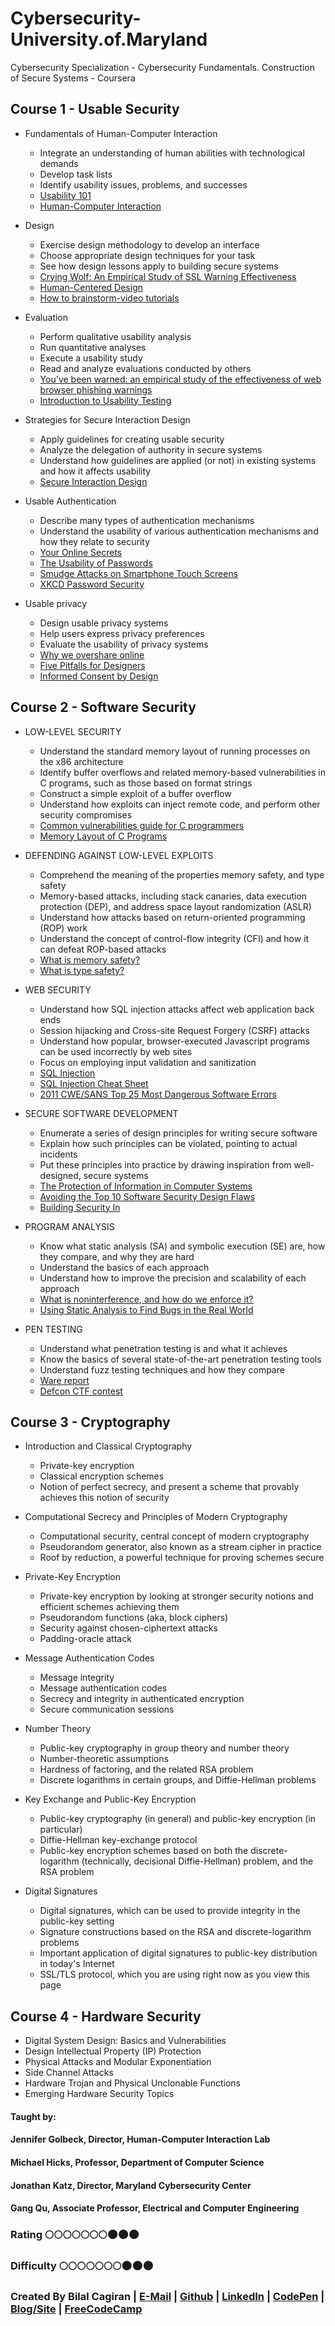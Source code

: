 # Cybersecurity-University.of.Maryland
Cybersecurity Specialization - Cybersecurity Fundamentals. Construction of Secure Systems - Coursera

## Course 1 - Usable Security
* Fundamentals of Human-Computer Interaction
  * Integrate an understanding of human abilities with technological demands
  * Develop task lists
  * Identify usability issues, problems, and successes
  * [Usability 101](https://www.nngroup.com/articles/usability-101-introduction-to-usability/)
  * [Human-Computer Interaction](http://fit.mta.edu.vn/files/DanhSach/__Human_computer_interaction.pdf)
  
* Design
  * Exercise design methodology to develop an interface
  * Choose appropriate design techniques for your task
  * See how design lessons apply to building secure systems
  * [Crying Wolf: An Empirical Study of SSL Warning Effectiveness](https://www.usenix.org/legacy/event/sec09/tech/full_papers/sec09_browser.pdf)
  * [Human-Centered Design](http://www.ted.com/talks/david_kelley_on_human_centered_design)
  * [How to brainstorm-video tutorials](https://dschool-old.stanford.edu/groups/k12/wiki/3bae4/How_to_brainstorm__video_tutorials.html)
  
* Evaluation
  * Perform qualitative usability analysis
  * Run quantitative analyses
  * Execute a usability study
  * Read and analyze evaluations conducted by others
  * [You've been warned: an empirical study of the effectiveness of web browser phishing warnings](http://repository.cmu.edu/cgi/viewcontent.cgi?article=1023&context=isr&sei-redir=1&referer=http%3A%2F%2Fscholar.google.com%2Fscholar%3Fhl%3Den%26q%3Dphishing%2Bwarnings%26btnG%3D%26as_sdt%3D1%252C21%26as_sdtp%3D#search=%22phishing%20warnings%22)
  * [Introduction to Usability Testing](https://designhammer.com/services/usability/introduction)

* Strategies for Secure Interaction Design
  * Apply guidelines for creating usable security
  * Analyze the delegation of authority in secure systems
  * Understand how guidelines are applied (or not) in existing systems and how it affects usability
  * [Secure Interaction Design](http://sid.toolness.org/ch13yee.pdf)

* Usable Authentication
  * Describe many types of authentication mechanisms
  * Understand the usability of various authentication mechanisms and how they relate to security
  * [Your Online Secrets](https://www.psychologytoday.com/blog/your-online-secrets/201410/the-psychology-choosing-passwords)
  * [The Usability of Passwords](https://www.baekdal.com/insights/password-security-usability)
  * [Smudge Attacks on Smartphone Touch Screens](https://www.usenix.org/legacy/event/woot10/tech/full_papers/Aviv.pdf)
  * [XKCD Password Security](https://xkcd.com/936/)
  
* Usable privacy
  * Design usable privacy systems
  * Help users express privacy preferences
  * Evaluate the usability of privacy systems
  * [Why we overshare online](https://www.psychologytoday.com/blog/your-online-secrets/201410/why-we-overshare-online)
  * [Five Pitfalls for Designers](http://repository.cmu.edu/cgi/viewcontent.cgi?article=1077&context=hcii&sei-redir=1)
  * [Informed Consent by Design](https://d3c33hcgiwev3.cloudfront.net/_cd7d40dc30e8eea51dc78591863ea853_ch24friedman.pdf?Expires=1490745600&Signature=Wze1kWEZkQIj2P-p2xzER9M~pTrUWdTz4M8ApScqmAGWkStPNJRvRUHsXCsrRAk5NcdaXz9wzK8RL~xSsodGo0GWefJOTVefON2sv9pNY3bDuDtgRmodZjyB8bjNsQPV0tCl-ag0s0Z-HOuhX9uckvgX8Vza4wnGwpYzuDGcTHI_&Key-Pair-Id=APKAJLTNE6QMUY6HBC5A)

## Course 2 - Software Security 
* LOW-LEVEL SECURITY
  * Understand the standard memory layout of running processes on the x86 architecture
  * Identify buffer overflows and related memory-based vulnerabilities in C programs, such as those based on format strings
  * Construct a simple exploit of a buffer overflow
  * Understand how exploits can inject remote code, and perform other security compromises
  * [Common vulnerabilities guide for C programmers](https://security.web.cern.ch/security/recommendations/en/codetools/c.shtml)
  * [Memory Layout of C Programs](http://www.geeksforgeeks.org/memory-layout-of-c-program/)
  
* DEFENDING AGAINST LOW-LEVEL EXPLOITS
  * Comprehend the meaning of the properties memory safety, and type safety
  * Memory-based attacks, including stack canaries, data execution protection (DEP), and address space layout randomization (ASLR)
  * Understand how attacks based on return-oriented programming (ROP) work
  * Understand the concept of control-flow integrity (CFI) and how it can defeat ROP-based attacks
  * [What is memory safety?](http://www.pl-enthusiast.net/2014/07/21/memory-safety/)
  * [What is type safety?](http://www.pl-enthusiast.net/2014/08/05/type-safety/)

* WEB SECURITY
  * Understand how SQL injection attacks affect web application back ends
  * Session hijacking and Cross-site Request Forgery (CSRF) attacks
  * Understand how popular, browser-executed Javascript programs can be used incorrectly by web sites
  * Focus on employing input validation and sanitization
  * [SQL Injection](https://www.owasp.org/index.php/SQL_Injection)
  * [SQL Injection Cheat Sheet](https://www.netsparker.com/blog/web-security/sql-injection-cheat-sheet/)
  * [2011 CWE/SANS Top 25 Most Dangerous Software Errors](http://cwe.mitre.org/top25/)
  
* SECURE SOFTWARE DEVELOPMENT
  * Enumerate a series of design principles for writing secure software
  * Explain how such principles can be violated, pointing to actual incidents
  * Put these principles into practice by drawing inspiration from well-designed, secure systems
  * [The Protection of Information in Computer Systems](http://web.mit.edu/Saltzer/www/publications/protection/)
  * [Avoiding the Top 10 Software Security Design Flaws ](http://cybersecurity.ieee.org/blog/2015/11/13/avoiding-the-top-10-security-flaws/)
  * [Building Security In](http://www.swsec.com/)
  
* PROGRAM ANALYSIS
  * Know what static analysis (SA) and symbolic execution (SE) are, how they compare, and why they are hard
  * Understand the basics of each approach
  * Understand how to improve the precision and scalability of each approach
  * [What is noninterference, and how do we enforce it?](http://www.pl-enthusiast.net/2015/03/03/noninterference/)
  * [Using Static Analysis to Find Bugs in the Real World](http://cacm.acm.org/magazines/2010/2/69354-a-few-billion-lines-of-code-later/fulltext)
  
* PEN TESTING
  * Understand what penetration testing is and what it achieves
  * Know the basics of several state-of-the-art penetration testing tools
  * Understand fuzz testing techniques and how they compare
  * [Ware report](http://www.rand.org/pubs/reports/R609-1/index2.html)
  * [Defcon CTF contest](https://www.defcon.org/html/links/dc-ctf.html)

## Course 3 - Cryptography
* Introduction and Classical Cryptography
  * Private-key encryption
  * Classical encryption schemes
  * Notion of perfect secrecy, and present a scheme that provably achieves this notion of security

* Computational Secrecy and Principles of Modern Cryptography
  * Computational security, central concept of modern cryptography
  * Pseudorandom generator, also known as a stream cipher in practice
  * Roof by reduction, a powerful technique for proving schemes secure

* Private-Key Encryption
  * Private-key encryption by looking at stronger security notions and efficient schemes achieving them
  * Pseudorandom functions (aka, block ciphers)
  * Security against chosen-ciphertext attacks
  * Padding-oracle attack

* Message Authentication Codes
  * Message integrity
  * Message authentication codes
  * Secrecy and integrity in authenticated encryption
  * Secure communication sessions

* Number Theory
  * Public-key cryptography in group theory and number theory
  * Number-theoretic assumptions
  * Hardness of factoring, and the related RSA problem
  * Discrete logarithms in certain groups, and Diffie-Hellman problems

* Key Exchange and Public-Key Encryption
  * Public-key cryptography (in general) and public-key encryption (in particular)
  * Diffie-Hellman key-exchange protocol
  * Public-key encryption schemes based on both the discrete-logarithm (technically, decisional Diffie-Hellman) problem, and the RSA problem

* Digital Signatures
  * Digital signatures, which can be used to provide integrity in the public-key setting
  * Signature constructions based on the RSA and discrete-logarithm problems
  * Important application of digital signatures to public-key distribution in today's Internet
  * SSL/TLS protocol, which you are using right now as you view this page

## Course 4 - Hardware Security
* Digital System Design: Basics and Vulnerabilities
* Design Intellectual Property (IP) Protection
* Physical Attacks and Modular Exponentiation
* Side Channel Attacks
* Hardware Trojan and Physical Unclonable Functions
* Emerging Hardware Security Topics

#### Taught by: 
#### Jennifer Golbeck, Director, Human-Computer Interaction Lab
#### Michael Hicks, Professor, Department of Computer Science
#### Jonathan Katz, Director, Maryland Cybersecurity Center
#### Gang Qu, Associate Professor, Electrical and Computer Engineering

### Rating :full_moon::full_moon::full_moon::full_moon::full_moon::full_moon::full_moon::new_moon::new_moon::new_moon:
### Difficulty :full_moon::full_moon::full_moon::full_moon::full_moon::full_moon::full_moon::new_moon::new_moon::new_moon:

### Created By Bilal Cagiran | [E-Mail](mailto:bcagiran@hotmail.com) | [Github](https://github.com/extwiii/) | [LinkedIn](https://linkedin.com/in/bilalcagiran) | [CodePen](http://codepen.io/extwiii/) | [Blog/Site](http://bilalcagiran.com) | [FreeCodeCamp](https://www.freecodecamp.com/extwiii) 
